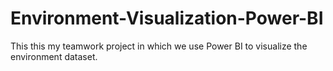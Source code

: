 # Environment-Visualization-Power-BI
This this my teamwork project in which we use Power BI to visualize the environment dataset.
